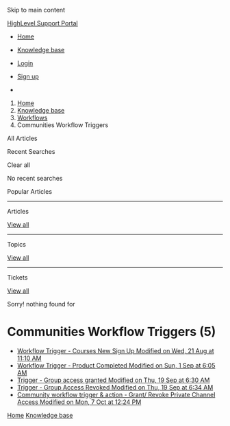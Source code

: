 Skip to main content

[ HighLevel Support Portal ](https://help.gohighlevel.com)

  * [ Home ](/support/home)
  * [ Knowledge base ](/support/solutions)

  * [Login](/support/login)
  * [Sign up](/support/signup)
  * 

  1. [Home](/support/home)
  2. [Knowledge base](/support/solutions)
  3. [Workflows](/support/solutions/48000455132)
  4. Communities Workflow Triggers

All  Articles 

Recent Searches

Clear all

No recent searches

Popular Articles

* * *

Articles

[View all](/support/search/solutions)

* * *

Topics

[View all](/support/search/topics)

* * *

Tickets

[View all](/support/search/tickets)

Sorry! nothing found for   

# Communities Workflow Triggers (5)

  * [ Workflow Trigger - Courses New Sign Up Modified on Wed, 21 Aug at 11:10 AM  ](/support/solutions/articles/155000003098-workflow-trigger-courses-new-sign-up)
  * [ Workflow Trigger - Product Completed Modified on Sun, 1 Sep at 6:05 AM  ](/support/solutions/articles/155000003258-workflow-trigger-product-completed)
  * [ Trigger - Group access granted Modified on Thu, 19 Sep at 6:30 AM  ](/support/solutions/articles/155000003538-trigger-group-access-granted)
  * [ Trigger - Group Access Revoked Modified on Thu, 19 Sep at 6:34 AM  ](/support/solutions/articles/155000003539-trigger-group-access-revoked)
  * [ Community workflow trigger & action - Grant/ Revoke Private Channel Access Modified on Mon, 7 Oct at 12:24 PM  ](/support/solutions/articles/155000003681-community-workflow-trigger-action-grant-revoke-private-channel-access)

[Home](/support/home) [Knowledge base](/support/solutions)

